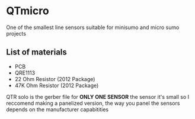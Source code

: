 # QTmicro
One of the smallest line sensors suitable for minisumo and micro sumo projects

## List of materials
- PCB
- QRE1113
- 22 Ohm Resistor (2012 Package)
- 47K Ohm Resistor (2012 Package)

QTR solo is the gerber file for **ONLY ONE SENSOR** the sensor it's small so I reccomend making a panelized version, the way you panel the sensors depends on the manufacturer capabitities
